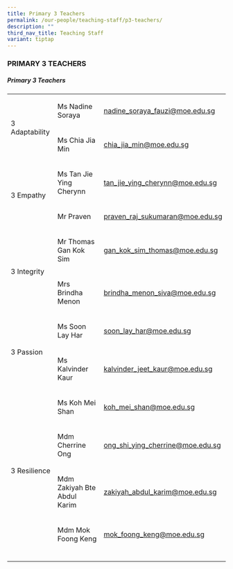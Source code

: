 ```yaml
---
title: Primary 3 Teachers
permalink: /our-people/teaching-staff/p3-teachers/
description: ""
third_nav_title: Teaching Staff
variant: tiptap
---
```

<h3>PRIMARY 3 TEACHERS</h3>
<h5>Primary 3 Teachers</h5>
<table style="minWidth: 75px">
<colgroup>
<col>
<col>
<col>
</colgroup>
<tbody>
<tr>
<td rowspan="2" colspan="1">
<p>3 Adaptability</p>
</td>
<td rowspan="1" colspan="1">
<p>Ms Nadine Soraya</p>
</td>
<td rowspan="1" colspan="1">
<p><a href="mailto:nadine_soraya_fauzi@moe.edu.sg" rel="noopener noreferrer nofollow" target="_blank">nadine_soraya_fauzi@moe.edu.sg</a>
</p>
</td>
</tr>
<tr>
<td rowspan="1" colspan="1">
<p>Ms Chia Jia Min</p>
</td>
<td rowspan="1" colspan="1">
<p><a href="mailto:chia_jia_min@moe.edu.sg" rel="noopener noreferrer nofollow" target="_blank">chia_jia_min@moe.edu.sg</a>
</p>
</td>
</tr>
<tr>
<td rowspan="2" colspan="1">
<p>3 Empathy</p>
</td>
<td rowspan="1" colspan="1">
<p>Ms Tan Jie Ying Cherynn</p>
</td>
<td rowspan="1" colspan="1">
<p><a href="mailto:tan_jie_ying_cherynn@moe.edu.sg" rel="noopener noreferrer nofollow" target="_blank">tan_jie_ying_cherynn@moe.edu.sg</a>
</p>
</td>
</tr>
<tr>
<td rowspan="1" colspan="1">
<p>Mr Praven</p>
</td>
<td rowspan="1" colspan="1">
<p><a href="mailto:praven_raj_sukumaran@moe.edu.sg" rel="noopener noreferrer nofollow" target="_blank">praven_raj_sukumaran@moe.edu.sg</a>
</p>
</td>
</tr>
<tr>
<td rowspan="2" colspan="1">
<p>3 Integrity</p>
</td>
<td rowspan="1" colspan="1">
<p>Mr Thomas Gan Kok Sim</p>
<p></p>
</td>
<td rowspan="1" colspan="1">
<p><a href="mailto:gan_kok_sim_thomas@moe.edu.sg" rel="noopener noreferrer nofollow" target="_blank">gan_kok_sim_thomas@moe.edu.sg</a>
</p>
</td>
</tr>
<tr>
<td rowspan="1" colspan="1">
<p>Mrs Brindha Menon</p>
</td>
<td rowspan="1" colspan="1">
<p><a href="mailto:brindha_menon_siva@moe.edu.sg" rel="noopener noreferrer nofollow" target="_blank">brindha_menon_siva@moe.edu.sg</a>
</p>
</td>
</tr>
<tr>
<td rowspan="2" colspan="1">
<p>3 Passion</p>
</td>
<td rowspan="1" colspan="1">
<p>Ms Soon Lay Har</p>
</td>
<td rowspan="1" colspan="1">
<p><a href="mailto:soon_lay_har@moe.edu.sg" rel="noopener noreferrer nofollow" target="_blank">soon_lay_har@moe.edu.sg</a>
</p>
</td>
</tr>
<tr>
<td rowspan="1" colspan="1">
<p>Ms Kalvinder Kaur</p>
</td>
<td rowspan="1" colspan="1">
<p><a href="mailto:kalvinder_jeet_kaur@moe.edu.sg" rel="noopener noreferrer nofollow" target="_blank">kalvinder_jeet_kaur@moe.edu.sg</a>
</p>
</td>
</tr>
<tr>
<td rowspan="4" colspan="1">
<p>3 Resilience</p>
</td>
<td rowspan="1" colspan="1">
<p>Ms Koh Mei Shan</p>
</td>
<td rowspan="1" colspan="1">
<p><a href="mailto:koh_mei_shan@moe.edu.sg" rel="noopener noreferrer nofollow" target="_blank">koh_mei_shan@moe.edu.sg</a>
</p>
</td>
</tr>
<tr>
<td rowspan="1" colspan="1">
<p>Mdm Cherrine Ong</p>
</td>
<td rowspan="1" colspan="1">
<p><a href="mailto:ong_shi_ying_cherrine@moe.edu.sg" rel="noopener noreferrer nofollow" target="_blank">ong_shi_ying_cherrine@moe.edu.sg</a>
</p>
</td>
</tr>
<tr>
<td rowspan="1" colspan="1">
<p>Mdm Zakiyah Bte Abdul Karim</p>
</td>
<td rowspan="1" colspan="1">
<p><a href="mailto:zakiyah_abdul_karim@moe.edu.sg" rel="noopener noreferrer nofollow" target="_blank">zakiyah_abdul_karim@moe.edu.sg</a>
</p>
</td>
</tr>
<tr>
<td rowspan="1" colspan="1">
<p>Mdm Mok Foong Keng</p>
</td>
<td rowspan="1" colspan="1">
<p><a href="mailto:mok_foong_keng@moe.edu.sg" rel="noopener noreferrer nofollow" target="_blank">mok_foong_keng@moe.edu.sg</a>
</p>
</td>
</tr>
<tr>
<td rowspan="1" colspan="1">
<p></p>
</td>
<td rowspan="1" colspan="1">
<p></p>
</td>
<td rowspan="1" colspan="1">
<p></p>
</td>
</tr>
</tbody>
</table>
<p>
<br>
</p>
